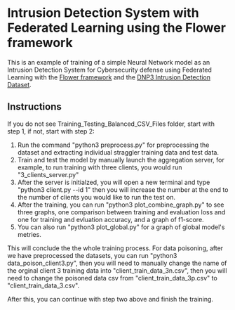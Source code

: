 # Intrusion Detection System with Federated Learning using the Flower framework
This is an example of training of a simple Neural Network model as an Intrusion Detection System for Cybersecurity defense using Federated Learning with the [Flower framework](https://flower.ai/) and the [DNP3 Intrusion Detection Dataset](https://ieee-dataport.org/documents/dnp3-intrusion-detection-dataset).

## Instructions
If you do not see Training_Testing_Balanced_CSV_Files folder, start with step 1, if not, start with step 2:
1. Run the command "python3 preprocess.py" for preprocessing the dataset and extracting individual straggler training data and test data.
2. Train and test the model by manually launch the aggregation server, for example, to run training with three clients, you would run "3_clients_server.py"
3. After the server is initialzed, you will open a new terminal and type "python3 client.py --id 1" then you will increase the number at the end to the number of clients you would like to run the test on.
4. After the training, you can run "python3 plot_combine_graph.py" to see three graphs, one comparison between training and evaluation loss and one for training and evluation accuracy, and a graph of f1-score.
5. You can also run "python3 plot_global.py" for a graph of global model's metries.

This will conclude the the whole training process. For data poisoning, after we have preprocessed the datasets, you can run "python3 data_poison_client3.py", then you will need to manually change the name of the orginal client 3 training data into "client_train_data_3n.csv", then you will need to change the poisoned data csv from "client_train_data_3p.csv" to "client_train_data_3.csv". 

After this, you can continue with step two above and finish the training. 
